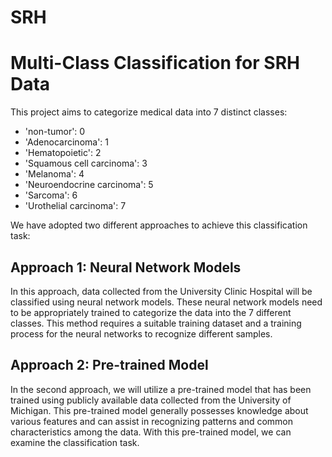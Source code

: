 # SRH

# Multi-Class Classification for SRH Data

This project aims to categorize medical data into 7 distinct classes:

- 'non-tumor': 0
- 'Adenocarcinoma': 1
- 'Hematopoietic': 2
- 'Squamous cell carcinoma': 3
- 'Melanoma': 4
- 'Neuroendocrine carcinoma': 5
- 'Sarcoma': 6
- 'Urothelial carcinoma': 7

We have adopted two different approaches to achieve this classification task:

## Approach 1: Neural Network Models

In this approach, data collected from the University Clinic Hospital will be classified using neural network models. These neural network models need to be appropriately trained to categorize the data into the 7 different classes. This method requires a suitable training dataset and a training process for the neural networks to recognize different samples.

## Approach 2: Pre-trained Model

In the second approach, we will utilize a pre-trained model that has been trained using publicly available data collected from the University of Michigan. This pre-trained model generally possesses knowledge about various features and can assist in recognizing patterns and common characteristics among the data. With this pre-trained model, we can examine the classification task.
